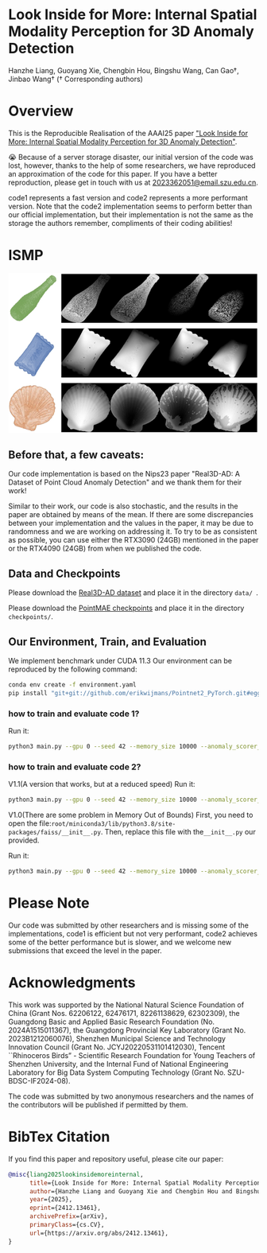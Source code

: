 # Look Inside for More: Internal Spatial Modality Perception for 3D Anomaly Detection
Hanzhe Liang, Guoyang Xie, Chengbin Hou, Bingshu Wang, Can Gao†, Jinbao Wang†
(† Corresponding authors)

# Overview
This is the Reproducible Realisation of the AAAI25 paper ["Look Inside for More: Internal Spatial Modality Perception for 3D Anomaly Detection"](https://arxiv.org/abs/2412.13461). 

😭 Because of a server storage disaster, our initial version of the code was lost, however, thanks to the help of some researchers, we have reproduced an approximation of the code for this paper. If you have a better reproduction, please get in touch with us at 2023362051@email.szu.edu.cn.

code1 represents a fast version and code2 represents a more performant version. Note that the code2 implementation seems to perform better than our official implementation, but their implementation is not the same as the storage the authors remember, compliments of their coding abilities!

# ISMP
![ISMP](./pipeline.png)

## Before that, a few caveats:

Our code implementation is based on the Nips23 paper "Real3D-AD: A Dataset of Point Cloud Anomaly Detection" and we thank them for their work!

Similar to their work, our code is also stochastic, and the results in the paper are obtained by means of the mean. If there are some discrepancies between your implementation and the values in the paper, it may be due to randomness and we are working on addressing it. To try to be as consistent as possible, you can use either the RTX3090 (24GB) mentioned in the paper or the RTX4090 (24GB) from when we published the code.

## Data and Checkpoints

Please download the [Real3D-AD dataset](https://github.com/M-3LAB/Real3D-AD?tab=readme-ov-file) and place it in the directory ```data/ ```.

Please download the [PointMAE checkpoints](https://github.com/Pang-Yatian/Point-MAE/releases/download/main/pretrain.pth) and place it in the directory ```checkpoints/```.

## Our Environment, Train, and Evaluation
We implement benchmark under CUDA 11.3 Our environment can be reproduced by the following command:
```bash
conda env create -f environment.yaml
pip install "git+git://github.com/erikwijmans/Pointnet2_PyTorch.git#egg=pointnet2_ops&subdirectory=pointnet2_ops_lib"
```
### how to train and evaluate code 1?

Run it:

```bash
python3 main.py --gpu 0 --seed 42 --memory_size 10000 --anomaly_scorer_num_nn 3 --faiss_on_gpu --faiss_num_workers 8 sampler -p 0.1 approx_greedy_corest #eval on Real3D-AD
```

### how to train and evaluate code 2?
V1.1(A version that works, but at a reduced speed)
Run it:

```bash
python3 main.py --gpu 0 --seed 42 --memory_size 10000 --anomaly_scorer_num_nn 3 --faiss_on_gpu --faiss_num_workers 8 sampler -p 0.1 approx_greedy_corest #eval on Real3D-AD
```

V1.0(There are some problem in Memory Out of Bounds)
First, you need to open the file:```root/miniconda3/lib/python3.8/site-packages/faiss/__init__.py```. Then, replace this file with the```__init__.py``` our provided.

Run it:

```bash
python3 main.py --gpu 0 --seed 42 --memory_size 10000 --anomaly_scorer_num_nn 3 --faiss_on_gpu --faiss_num_workers 8 sampler -p 0.1 approx_greedy_corest #eval on Real3D-AD
```

# Please Note
Our code was submitted by other researchers and is missing some of the implementations, code1 is efficient but not very performant, code2 achieves some of the better performance but is slower, and we welcome new submissions that exceed the level in the paper.

# Acknowledgments
This work was supported by the National Natural Science Foundation of China (Grant Nos. 62206122, 62476171, 82261138629, 62302309), the Guangdong Basic and Applied Basic Research Foundation (No. 2024A1515011367), the Guangdong Provincial Key Laboratory (Grant No. 2023B1212060076), Shenzhen Municipal Science and Technology Innovation Council (Grant No. JCYJ20220531101412030), Tencent ``Rhinoceros Birds” - Scientific Research Foundation for Young Teachers of Shenzhen University, and the Internal Fund of National Engineering Laboratory for Big Data System Computing Technology (Grant No. SZU-BDSC-IF2024-08).

The code was submitted by two anonymous researchers and the names of the contributors will be published if permitted by them.

# BibTex Citation
If you find this paper and repository useful, please cite our paper:
```bibtex
@misc{liang2025lookinsidemoreinternal,
      title={Look Inside for More: Internal Spatial Modality Perception for 3D Anomaly Detection}, 
      author={Hanzhe Liang and Guoyang Xie and Chengbin Hou and Bingshu Wang and Can Gao and Jinbao Wang},
      year={2025},
      eprint={2412.13461},
      archivePrefix={arXiv},
      primaryClass={cs.CV},
      url={https://arxiv.org/abs/2412.13461}, 
}
```
